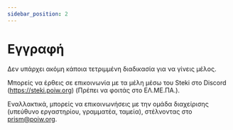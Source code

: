 ```yaml
---
sidebar_position: 2
---
```


# Εγγραφή

Δεν υπάρχει ακόμη κάποια τετριμμένη διαδικασία για να γίνεις μέλος.

Μπορείς να έρθεις σε επικοινωνία με τα μέλη μέσω του Steki στο Discord (https://steki.poiw.org) (Πρέπει να φοιτάς στο ΕΛ.ΜΕ.ΠΑ.).

Εναλλακτικά, μπορείς να επικοινωνήσεις με την ομάδα διαχείρισης (υπεύθυνο εργαστηρίου, γραμματέα, ταμεία), στέλνοντας στο prism@poiw.org.